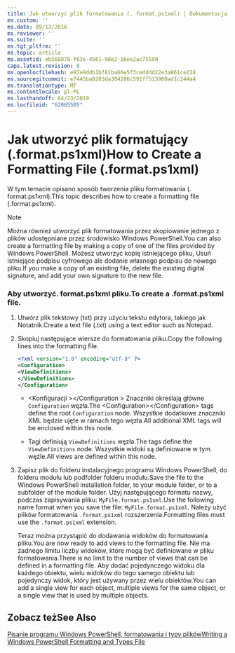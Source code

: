 ```yaml
---
title: Jak utworzyć plik formatowania (. format.ps1xml) | Dokumentacja firmy Microsoft
ms.custom: ''
ms.date: 09/13/2016
ms.reviewer: ''
ms.suite: ''
ms.tgt_pltfrm: ''
ms.topic: article
ms.assetid: eb568878-f63e-4561-98e2-16ee2ac7559d
caps.latest.revision: 8
ms.openlocfilehash: e97e9ddb1bf81ba66e5f3cedddd22e3a861ce228
ms.sourcegitcommit: e7445ba8203da304286c591ff513900ad1c244a4
ms.translationtype: MT
ms.contentlocale: pl-PL
ms.lasthandoff: 04/23/2019
ms.locfileid: "62065505"
---
```

# <a name="how-to-create-a-formatting-file-formatps1xml"></a><span data-ttu-id="ff089-102">Jak utworzyć plik formatujący (.format.ps1xml)</span><span class="sxs-lookup"><span data-stu-id="ff089-102">How to Create a Formatting File (.format.ps1xml)</span></span>

<span data-ttu-id="ff089-103">W tym temacie opisano sposób tworzenia pliku formatowania (. format.ps1xml).</span><span class="sxs-lookup"><span data-stu-id="ff089-103">This topic describes how to create a formatting file (.format.ps1xml).</span></span>

> [!NOTE]
> <span data-ttu-id="ff089-104">Można również utworzyć plik formatowania przez skopiowanie jednego z plików udostępniane przez środowisko Windows PowerShell.</span><span class="sxs-lookup"><span data-stu-id="ff089-104">You can also create a formatting file by making a copy of one of the files provided by Windows PowerShell.</span></span> <span data-ttu-id="ff089-105">Możesz utworzyć kopię istniejącego pliku, Usuń istniejące podpisu cyfrowego ale dodanie własnego podpisu do nowego pliku.</span><span class="sxs-lookup"><span data-stu-id="ff089-105">If you make a copy of an existing file, delete the existing digital signature, and add your own signature to the new file.</span></span>

### <a name="to-create-a-formatps1xml-file"></a><span data-ttu-id="ff089-106">Aby utworzyć. format.ps1xml pliku.</span><span class="sxs-lookup"><span data-stu-id="ff089-106">To create a .format.ps1xml file.</span></span>

1. <span data-ttu-id="ff089-107">Utwórz plik tekstowy (txt) przy użyciu tekstu edytora, takiego jak Notatnik.</span><span class="sxs-lookup"><span data-stu-id="ff089-107">Create a text file (.txt) using a text editor such as Notepad.</span></span>

2. <span data-ttu-id="ff089-108">Skopiuj następujące wiersze do formatowania pliku.</span><span class="sxs-lookup"><span data-stu-id="ff089-108">Copy the following lines into the formatting file.</span></span>

   ```xml
   <?xml version="1.0" encoding="utf-8" ?>
   <Configuration>
   <ViewDefinitions>
   </ViewDefinitions>
   </Configuration>
   ```

   - <span data-ttu-id="ff089-109">\<Konfiguracji >\</Configuration > Znaczniki określają główne `Configuration` węzła.</span><span class="sxs-lookup"><span data-stu-id="ff089-109">The \<Configuration>\</Configuration> tags define the root `Configuration` node.</span></span> <span data-ttu-id="ff089-110">Wszystkie dodatkowe znaczniki XML będzie ujęte w ramach tego węzła.</span><span class="sxs-lookup"><span data-stu-id="ff089-110">All additional XML tags will be enclosed within this node.</span></span>

   - <span data-ttu-id="ff089-111"><ViewDefinitions> </ViewDefinitions> Tagi definiują `ViewDefinitions` węzła.</span><span class="sxs-lookup"><span data-stu-id="ff089-111">The <ViewDefinitions></ViewDefinitions> tags define the `ViewDefinitions` node.</span></span> <span data-ttu-id="ff089-112">Wszystkie widoki są definiowane w tym węźle.</span><span class="sxs-lookup"><span data-stu-id="ff089-112">All views are defined within this node.</span></span>

3. <span data-ttu-id="ff089-113">Zapisz plik do folderu instalacyjnego programu Windows PowerShell, do folderu modułu lub podfolder folderu modułu.</span><span class="sxs-lookup"><span data-stu-id="ff089-113">Save the file to the Windows PowerShell installation folder, to your module folder, or to a subfolder of the module folder.</span></span> <span data-ttu-id="ff089-114">Użyj następującego formatu nazwy, podczas zapisywania pliku: `MyFile.format.ps1xml`.</span><span class="sxs-lookup"><span data-stu-id="ff089-114">Use the following name format when you save the file:  `MyFile.format.ps1xml`.</span></span> <span data-ttu-id="ff089-115">Należy użyć plików formatowania `.format.ps1xml` rozszerzenia.</span><span class="sxs-lookup"><span data-stu-id="ff089-115">Formatting files must use the `.format.ps1xml` extension.</span></span>

   <span data-ttu-id="ff089-116">Teraz można przystąpić do dodawania widoków do formatowania pliku.</span><span class="sxs-lookup"><span data-stu-id="ff089-116">You are now ready to add views to the formatting file.</span></span> <span data-ttu-id="ff089-117">Nie ma żadnego limitu liczby widoków, które mogą być definiowane w pliku formatowania.</span><span class="sxs-lookup"><span data-stu-id="ff089-117">There is no limit to the number of views that can be defined in a formatting file.</span></span> <span data-ttu-id="ff089-118">Aby dodać pojedynczego widoku dla każdego obiektu, wielu widoków do tego samego obiektu lub pojedynczy widok, który jest używany przez wielu obiektów.</span><span class="sxs-lookup"><span data-stu-id="ff089-118">You can add a single view for each object, multiple views for the same object, or a single view that is used by multiple objects.</span></span>

## <a name="see-also"></a><span data-ttu-id="ff089-119">Zobacz też</span><span class="sxs-lookup"><span data-stu-id="ff089-119">See Also</span></span>

[<span data-ttu-id="ff089-120">Pisanie programu Windows PowerShell, formatowania i typy plików</span><span class="sxs-lookup"><span data-stu-id="ff089-120">Writing a Windows PowerShell Formatting and Types File</span></span>](./writing-a-powershell-formatting-file.md)
